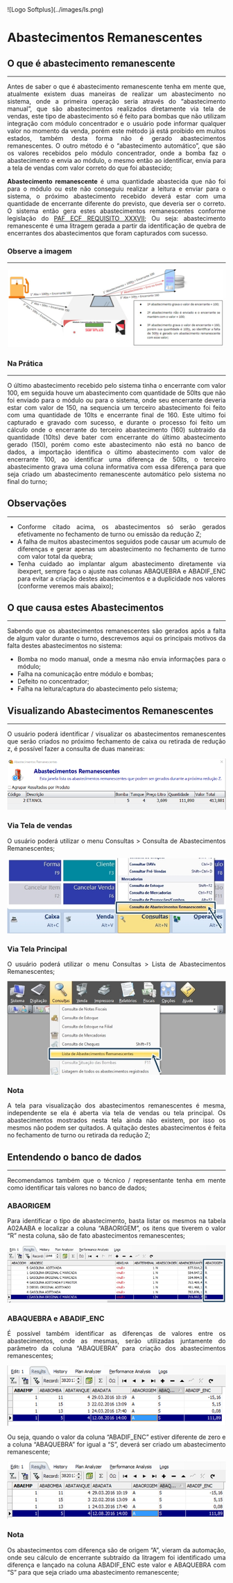 <div style="text-align:justify;">
![Logo Softplus](../images/ls.png)

# Abastecimentos Remanescentes

## O que é abastecimento remanescente
***
Antes de saber o que é abastecimento remanescente tenha em mente que, atualmente existem duas maneiras de realizar um abastecimento no sistema, onde a primeira operação seria através do “abastecimento manual”, que são abastecimentos realizados diretamente via tela de vendas, este tipo de abastecimento só é feito para bombas que não utilizam integração com módulo concentrador e o usuário pode informar qualquer valor no momento da venda, porém este método já está proibido em muitos estados, também desta forma não é gerado abastecimentos remanescentes. O outro método é o “abastecimento automático”, que são os valores recebidos pelo módulo concentrador, onde a bomba faz o abastecimento e envia ao módulo, o mesmo então ao identificar, envia para a tela de vendas com valor correto do que foi abastecido;

**Abastecimento remanescente** é uma quantidade abastecida que não foi para o módulo ou este não conseguiu realizar a leitura e enviar para o sistema, o próximo abastecimento recebido deverá estar com uma quantidade de encerrante diferente do previsto, que deveria ser o correto. O sistema então gera estes abastecimentos remanescentes conforme legislação do <a href="https://www.confaz.fazenda.gov.br/legislacao/atos/2015/ac023_15" target="_new">PAF ECF REQUISITO XXXVII</a>; Ou seja: abastecimento remanescente é uma litragem gerada a partir da identificação de quebra de encerrantes dos abastecimentos que foram capturados com sucesso.

### Observe a imagem
***
![Funcionamento dos Abastecimentos](../images/AbastecimentoRemanescente/1.jpg)

### Na Prática
***
O último abastecimento recebido pelo sistema tinha o encerrante com valor 100, em seguida houve um abastecimento com quantidade de 50lts que não foi enviado para o módulo ou para o sistema, onde seu encerrante deveria estar com valor de 150, na sequencia um terceiro abastecimento foi feito com uma quantidade de 10lts e encerrante final de 160. Este ultimo foi capturado e gravado com sucesso, e durante o processo foi feito um cálculo onde o encerrante do terceiro abastecimento (160) subtraído da quantidade (10lts) deve bater com encerrante do último abastecimento gerado (150), porém como este abastecimento não está no banco de dados, a importação identifica o último abastecimento com valor de encerrante 100, ao identificar uma diferença de 50lts, o terceiro abastecimento grava uma coluna informativa com essa diferença para que seja criado um abastecimento remanescente automático pelo sistema no final do turno;

## Observações
***
* Conforme citado acima, os abastecimentos só serão gerados efetivamente no fechamento de turno ou emissão da redução Z;
* A falha de muitos abastecimentos seguidos pode causar um acumulo de diferenças e gerar apenas um abastecimento no fechamento de turno com valor total da quebra;
* Tenha cuidado ao implantar algum abastecimento diretamente via ibexpert, sempre faça o ajuste nas colunas ABAQUEBRA  e ABADIF_ENC para evitar a criação destes abastecimentos e a duplicidade nos valores (conforme veremos mais abaixo);

## O que causa estes Abastecimentos
***
Sabendo que os abastecimentos remanescentes são gerados após a falta de algum valor durante o turno, descrevemos aqui os principais motivos da falta destes abastecimentos no sistema:
* Bomba no modo manual, onde a mesma não envia informações para o módulo;
* Falha na comunicação entre módulo e bombas;
* Defeito no concentrador;
* Falha na leitura/captura do abastecimento pelo sistema;

## Visualizando Abastecimentos Remanescentes
***
O usuário poderá identificar / visualizar os abastecimentos remanescentes que serão criados no próximo fechamento de caixa ou retirada de redução z, é possível fazer a consulta de duas maneiras:

![Abastecimentos Remanescentes](../images/AbastecimentoRemanescente/2.png)

### Via Tela de vendas
O usuário poderá utilizar o menu Consultas > Consulta de Abastecimentos Remanescentes;

![Abastecimentos Remanescentes](../images/AbastecimentoRemanescente/3.jpg)

### Via Tela Principal
O usuário poderá utilizar o menu Consultas > Lista de Abastecimentos Remanescentes;

![Abastecimentos Remanescentes](../images/AbastecimentoRemanescente/4.jpg)

### Nota
A tela para visualização dos abastecimentos remanescentes é mesma, independente se ela é aberta via tela de vendas ou tela principal. Os abastecimentos mostrados nesta tela ainda não existem, por isso os mesmos não podem ser quitados. A quitação destes abastecimentos é feita no fechamento de turno ou retirada da redução Z;

## Entendendo o banco de dados
***
Recomendamos também que o técnico / representante tenha em mente como identificar tais valores no banco de dados;

### ABAORIGEM
Para identificar o tipo de abastecimento, basta listar os mesmos na tabela A02AABA e localizar a coluna “ABAORIGEM”, os itens que tiverem o valor “R” nesta coluna, são de fato abastecimentos remanescentes;

![Abastecimentos Remanescentes](../images/AbastecimentoRemanescente/5.jpg)

### ABAQUEBRA e ABADIF_ENC
É possível também identificar as diferenças de valores entre os abastecimentos, onde as mesmas, serão utilizadas juntamente do parâmetro da coluna “ABAQUEBRA” para criação dos abastecimentos remanescentes;

![Abastecimentos Remanescentes](../images/AbastecimentoRemanescente/6.png)

Ou seja, quando o valor da coluna “ABADIF_ENC” estiver diferente de zero e a coluna “ABAQUEBRA” for igual a “S”, deverá ser criado um abastecimento remanescente;

![Abastecimentos Remanescentes](../images/AbastecimentoRemanescente/7.jpg)

### Nota
Os abastecimentos com diferença são de origem “A”, vieram da automação, onde seu cálculo de encerrante subtraído da litragem foi identificado uma diferença e lançado na coluna ABADIF_ENC este valor e ABAQUEBRA com “S” para que seja criado uma abastecimento remanescente;